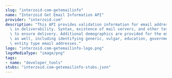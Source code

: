 ```yaml
---
slug: "interzoid-com-getemailinfo"
name: "Interzoid Get Email Information API"
provider: "interzoid.com"
description: "This API provides validation information for email addresses to aid\
  \ in deliverability. Syntax, existence of mail servers, and other tests are run\
  \ to ensure delivery. Additional demographics are provided for the email address\
  \ as well, including identifying generic, vulgar, education, government, or other\
  \ entity type email addresses."
logo: "interzoid.com-getemailinfo-logo.png"
logoMediaType: "image/png"
tags:
- name: "developer_tools"
stubs: "interzoid.com-getemailinfo-stubs.json"
---
```


